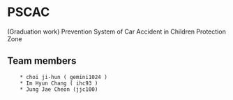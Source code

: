 # PSCAC
(Graduation work) Prevention System of Car Accident in Children Protection Zone

## Team members
        * choi ji-hun ( gemini1024 )
        * Im Hyun Chang ( ihc93 )
        * Jung Jae Cheon (jjc100)
